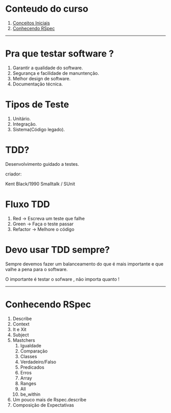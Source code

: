 
# Conteudo do curso

1. [Conceitos Iniciais](#item-1)
2. [Conhecendo RSpec](#item-2)

-------------------------------------
<a id="item-1"></a>
# Pra que testar software ?

1. Garantir a qualidade do software.
2. Segurança e facilidade de manuntenção.
3. Melhor design de software.
4. Documentação técnica.
   
# Tipos de Teste

1. Unitário.
2. Integração.
3. Sistema(Código legado).


# TDD?

Desenvolvimento guidado a testes.

criador:

Kent Black/1990
Smalltalk / SUnit

# Fluxo TDD

1. Red -> Escreva um teste que falhe
2. Green -> Faça o teste passar
3. Refactor -> Melhore o código

# Devo usar TDD sempre?

Sempre devemos fazer um balanceamento do que é mais importante e que valhe a pena para o software.

O importante é testar o sofware , não importa quanto !

--------------------------------------
<a id="item-2"></a>
# Conhecendo RSpec

1. Describe
2. Context
3. It e Xit
4. Subject
5. Mastchers
   1. Igualdade
   2. Comparação
   3. Classes
   4. Verdadeiro/Falso
   5. Predicados
   6. Erros
   7. Array
   8. Ranges
   9. All
   10. be_within
6. Um pouco mais de Rspec.describe
7. Composição de Expectativas

  
